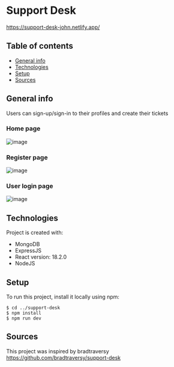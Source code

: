 # Support Desk
https://support-desk-john.netlify.app/

## Table of contents
* [General info](#general-info)
* [Technologies](#technologies)
* [Setup](#setup)
* [Sources](#sources)

## General info
Users can sign-up/sign-in to their profiles and create their tickets
### Home page
![image](https://user-images.githubusercontent.com/69751989/208295808-5bf6178c-58ba-4572-8d77-3b1889d14aae.png)
### Register page
![image](https://user-images.githubusercontent.com/69751989/208295844-80363f79-7802-43f7-9da5-1a406d2aecb2.png)
### User login page
![image](https://user-images.githubusercontent.com/69751989/208295826-2321dcaa-542f-4d9d-8abb-012b5c2b7c69.png)


## Technologies
Project is created with:
* MongoDB
* ExpressJS
* React version: 18.2.0
* NodeJS


## Setup
To run this project, install it locally using npm:
```
$ cd ../support-desk
$ npm install
$ npm run dev
```

## Sources
This project was inspired by bradtraversy 
https://github.com/bradtraversy/support-desk
